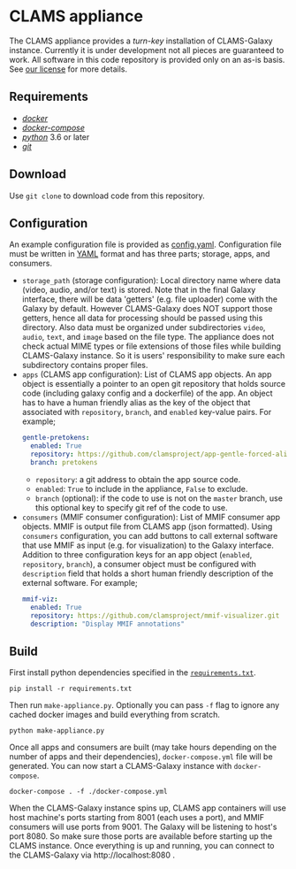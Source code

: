 # CLAMS appliance 

The CLAMS appliance provides a *turn-key* installation of CLAMS-Galaxy instance. Currently it is under development not all pieces are guaranteed to work. All software in this code repository is provided only on an as-is basis. See [our license](LICENSE) for more details. 

## Requirements 

* [*docker*](https://www.docker.com/)
* [*docker-compose*](https://docs.docker.com/compose/)
* [*python*](https://www.python.org/) 3.6 or later
* [*git*](https://git-scm.com/)

## Download

Use `git clone` to download code from this repository. 

## Configuration

An example configuration file is provided as [config.yaml](config.yaml). Configuration file must be written in [YAML](https://yaml.org/start.html) format and has three parts; storage, apps, and consumers. 

* `storage_path` (storage configuration): Local directory name where data (video, audio, and/or text) is stored. Note that in the final Galaxy interface, there will be data 'getters' (e.g. file uploader) come with the Galaxy by default. However CLAMS-Galaxy does NOT support those getters, hence all data for processing should be passed using this directory. Also data must be organized under subdirectories `video`, `audio`, `text`, and `image` based on the file type. The appliance does not check actual MIME types or file extensions of those files while building CLAMS-Galaxy instance. So it is users' responsibility to make sure each subdirectory contains proper files. 
* `apps` (CLAMS app configuration): List of CLAMS app objects. An app object is essentially a pointer to an open git repository that holds source code (including galaxy config and a dockerfile) of the app. An object has to have a human friendly alias as the key of the object that associated with `repository`, `branch`, and `enabled` key-value pairs. For example; 
  ``` yaml
  gentle-pretokens:
    enabled: True
    repository: https://github.com/clamsproject/app-gentle-forced-aligner.git
    branch: pretokens
  ```
  * `repository`: a git address to obtain the app source code.
  * `enabled`: `True` to include in the appliance, `False` to exclude. 
  * `branch` (optional): if the code to use is not on the `master` branch, use this optional key to specify git ref of the code to use. 
* `consumers` (MMIF consumer configuration): List of MMIF consumer app objects. MMIF is output file from CLAMS app (json formatted). Using `consumers` configuration, you can add buttons to call external software that use MMIF as input (e.g. for visualization) to the Galaxy interface. Addition to three configuration keys for an app object (`enabled`, `repository`, `branch`), a consumer object must be configured with `description` field that holds a short human friendly description of the external software. For example; 
  ``` yaml
  mmif-viz:
    enabled: True
    repository: https://github.com/clamsproject/mmif-visualizer.git
    description: "Display MMIF annotations"
  ```

## Build 

First install python dependencies specified in the [`requirements.txt`](requirements.txt). 

```
pip install -r requirements.txt
```

Then run `make-appliance.py`. Optionally you can pass `-f` flag to ignore any cached docker images and build everything from scratch. 
```
python make-appliance.py
```

Once all apps and consumers are built (may take hours depending on the number of apps and their dependencies), `docker-compose.yml` file will be generated. You can now start a CLAMS-Galaxy instance with `docker-compose`. 
```
docker-compose . -f ./docker-compose.yml
```

When the CLAMS-Galaxy instance spins up, CLAMS app containers will use host machine's ports starting from 8001 (each uses a port), and MMIF consumers will use ports from 9001. The Galaxy will be listening to host's port 8080. So make sure those ports are available before starting up the CLAMS instance. Once everything is up and running, you can connect to the CLAMS-Galaxy via http://localhost:8080 .

